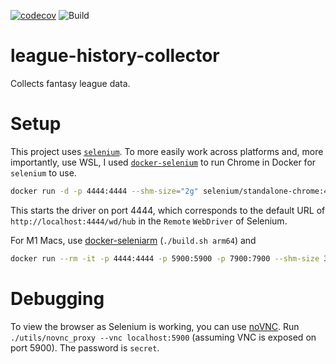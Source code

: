 [![codecov](https://codecov.io/gh/lynshi/league-history-collector/branch/main/graph/badge.svg?token=G65K6F476C)](https://codecov.io/gh/lynshi/league-history-collector) ![Build](https://github.com/lynshi/league-history-collector/workflows/Build/badge.svg)

# league-history-collector
Collects fantasy league data.

# Setup
This project uses [`selenium`](https://selenium-python.readthedocs.io/). To more easily work across platforms and, more importantly, use WSL, I used [`docker-selenium`](https://github.com/SeleniumHQ/docker-selenium) to run Chrome in Docker for `selenium` to use.

```bash
docker run -d -p 4444:4444 --shm-size="2g" selenium/standalone-chrome:4.2.1-20220531
```

This starts the driver on port 4444, which corresponds to the default URL of `http://localhost:4444/wd/hub` in the `Remote` `WebDriver` of Selenium.

For M1 Macs, use [docker-seleniarm](https://github.com/seleniumhq-community/docker-seleniarm) (`./build.sh arm64`) and
```bash
docker run --rm -it -p 4444:4444 -p 5900:5900 -p 7900:7900 --shm-size 3g local-seleniarm/standalone-chromium:latest
```

# Debugging
To view the browser as Selenium is working, you can use [noVNC](https://github.com/novnc/noVNC). Run `./utils/novnc_proxy --vnc localhost:5900` (assuming VNC is exposed on port 5900). The password is `secret`.
